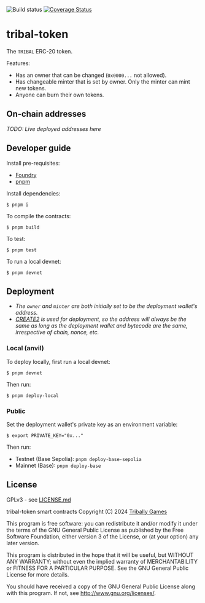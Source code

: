 ![Build status](https://github.com/Tribally-Games/tribal-token/actions/workflows/ci.yml/badge.svg?branch=master)
[![Coverage Status](https://coveralls.io/repos/github/Tribally-Games/tribal-token/badge.svg?t=wvNXqi)](https://coveralls.io/github/Tribally-Games/tribal-token)

# tribal-token

The `TRIBAL` ERC-20 token.

Features:

* Has an owner that can be changed (`0x0000...` not allowed).
* Has changeable minter that is set by owner. Only the minter can mint new tokens.
* Anyone can burn their own tokens.

## On-chain addresses

_TODO: Live deployed addresses here_

## Developer guide

Install pre-requisites:

* [Foundry](https://book.getfoundry.sh/)
* [pnpm](https://pnpm.io/)

Install dependencies:

```shell
$ pnpm i
```

To compile the contracts:

```shell
$ pnpm build
```

To test:

```shell
$ pnpm test
```

To run a local devnet:

```shell
$ pnpm devnet
```

## Deployment

* _The `owner` and `minter` are both initially set to be the deployment wallet's address._
* _[CREATE2](https://book.getfoundry.sh/tutorials/create2-tutorial) is used for deployment, so the address will always be the same as long as the deployment wallet and bytecode are the same, irrespective of chain, nonce, etc._

### Local (anvil)

To deploy locally, first run a local devnet:

```shell
$ pnpm devnet
```

Then run:

```shell
$ pnpm deploy-local
```

### Public


Set the deployment wallet's private key as an environment variable:

```shell
$ export PRIVATE_KEY="0x..."
```

Then run:

* Testnet (Base Sepolia): `pnpm deploy-base-sepolia`
* Mainnet (Base): `pnpm deploy-base`

## License

GPLv3 - see [LICENSE.md](LICENSE.md)

tribal-token smart contracts
Copyright (C) 2024  [Tribally Games](https://tribally.games)

This program is free software: you can redistribute it and/or modify
it under the terms of the GNU General Public License as published by
the Free Software Foundation, either version 3 of the License, or
(at your option) any later version.

This program is distributed in the hope that it will be useful,
but WITHOUT ANY WARRANTY; without even the implied warranty of
MERCHANTABILITY or FITNESS FOR A PARTICULAR PURPOSE.  See the
GNU General Public License for more details.

You should have received a copy of the GNU General Public License
along with this program.  If not, see <http://www.gnu.org/licenses/>.
